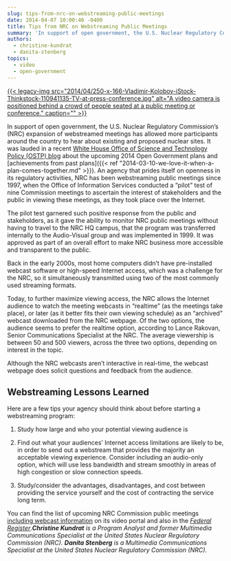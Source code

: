 ```yaml
---
slug: tips-from-nrc-on-webstreaming-public-meetings
date: 2014-04-07 10:00:46 -0400
title: Tips from NRC on Webstreaming Public Meetings
summary: 'In support of open government, the U.S. Nuclear Regulatory Commission’s (NRC) expansion of webstreamed meetings has allowed more participants around the country to hear about existing and proposed nuclear sites. It was lauded in a recent White House Office of Science and Technology Policy (OSTP) blog about the upcoming 2014 Open Government plans and achievements'
authors:
  - christine-kundrat
  - danita-stenberg
topics:
  - video
  - open-government
---
```


[{{< legacy-img src="2014/04/250-x-166-Vladimir-Kolobov-iStock-Thinkstock-110941135-TV-at-press-conference.jpg" alt="A video camera is positioned behind a crowd of people seated at a public meeting or conference." caption="" >}}](https://s3.amazonaws.com/digitalgov/_legacy-img/2014/04/250-x-166-Vladimir-Kolobov-iStock-Thinkstock-110941135-TV-at-press-conference.jpg) 

In support of open government, the U.S. Nuclear Regulatory Commission’s (NRC) expansion of webstreamed meetings has allowed more participants around the country to hear about existing and proposed nuclear sites. It was lauded in a recent [White House Office of Science and Technology Policy (OSTP) blog](http://www.whitehouse.gov/blog/2014/02/28/we-love-it-when-plan-comes-together-0) about the upcoming 2014 Open Government plans and [achievements from past plans]({{< ref "2014-03-10-we-love-it-when-a-plan-comes-together.md" >}}). An agency that prides itself on openness in its regulatory activities, NRC has been webstreaming public meetings since 1997, when the Office of Information Services conducted a “pilot” test of nine Commission meetings to ascertain the interest of stakeholders and the public in viewing these meetings, as they took place over the Internet.

The pilot test garnered such positive response from the public and stakeholders, as it gave the ability to monitor NRC public meetings without having to travel to the NRC HQ campus, that the program was transferred internally to the Audio-Visual group and was implemented in 1999. It was approved as part of an overall effort to make NRC business more accessible and transparent to the public.

Back in the early 2000s, most home computers didn’t have pre-installed webcast software or high-speed Internet access, which was a challenge for the NRC, so it simultaneously transmitted using two of the most commonly used streaming formats.

Today, to further maximize viewing access, the NRC allows the Internet audience to watch the meeting webcasts in “realtime” (as the meetings take place), or later (as it better fits their own viewing schedule) as an “archived” webcast downloaded from the NRC webpage. Of the two options, the audience seems to prefer the realtime option, according to Lance Rakovan, Senior Communications Specialist at the NRC. The average viewership is between 50 and 500 viewers, across the three two options, depending on interest in the topic.

Although the NRC webcasts aren’t interactive in real-time, the webcast webpage does solicit questions and feedback from the audience.

## Webstreaming Lessons Learned

Here are a few tips your agency should think about before starting a webstreaming program:

1. Study how large and who your potential viewing audience is
  
2. Find out what your audiences’ Internet access limitations are likely to be, in order to send out a webstream that provides the majority an acceptable viewing experience. Consider including an audio-only option, which will use less bandwidth and stream smoothly in areas of high congestion or slow connection speeds.
  
3. Study/consider the advantages, disadvantages, and cost between providing the service yourself and the cost of contracting the service long term.

You can find the list of upcoming NRC Commission public meetings [including webcast information](http://video.nrc.gov/) on its video portal and also in the [_Federal Register_](https://www.federalregister.gov/agencies/nuclear-regulatory-commission)._**Christine Kundrat** is a Program Analyst and former Multimedia Communications Specialist at the United States Nuclear Regulatory Commission (NRC). **Danita Stenberg** is a Multimedia Communications Specialist at the United States Nuclear Regulatory Commission (NRC)._
